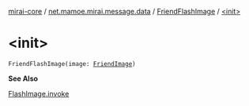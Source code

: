 [mirai-core](../../index.md) / [net.mamoe.mirai.message.data](../index.md) / [FriendFlashImage](index.md) / [&lt;init&gt;](./-init-.md)

# &lt;init&gt;

`FriendFlashImage(image: `[`FriendImage`](../-friend-image/index.md)`)`

**See Also**

[FlashImage.invoke](../-flash-image/-key/invoke.md)

